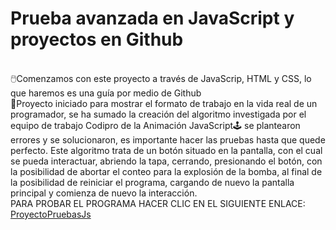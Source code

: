 <H1>Prueba avanzada en JavaScript y proyectos en Github</H1>
</br>
🖱️Comenzamos con este proyecto a través de JavaScrip, HTML y CSS, lo que haremos es una guía por medio de Github
</br>
🔗Proyecto iniciado para mostrar el formato de trabajo en la vida real de un programador, se ha sumado la creación del algoritmo investigada por el equipo de trabajo Codipro de la  Animación JavaScript🕹️ se plantearon errores y se solucionaron, es importante hacer las pruebas hasta que quede perfecto. Este algoritmo trata de un botón situado en la pantalla, con el cual se pueda interactuar, abriendo la tapa, cerrando, presionando el botón, con la posibilidad de abortar el conteo para la explosión de la bomba, al final de la posibilidad de reiniciar el programa, cargando de nuevo la pantalla principal y comienza de nuevo la interacción.
</br>
PARA PROBAR EL PROGRAMA HACER CLIC EN EL SIGUIENTE ENLACE: <a href= "https://github.com/CodeStrong2023/TercerSemestreCodiPro/tree/29320ef12073af02d876f0b477bdc5d3f96e5dbf/BalmacedaAV/Laboratorio3JS/PROYECTOPRUEBASJS">ProyectoPruebasJs</a>
